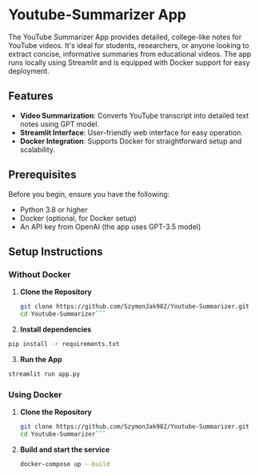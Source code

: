 # Youtube-Summarizer App

The YouTube Summarizer App provides detailed, college-like notes for YouTube videos. It's ideal for students, researchers, or anyone looking to extract concise, informative summaries from educational videos. The app runs locally using Streamlit and is equipped with Docker support for easy deployment.

## Features

- **Video Summarization**: Converts YouTube transcript into detailed text notes using GPT model.
- **Streamlit Interface**: User-friendly web interface for easy operation.
- **Docker Integration**: Supports Docker for straightforward setup and scalability.

## Prerequisites

Before you begin, ensure you have the following:
- Python 3.8 or higher
- Docker (optional, for Docker setup)
- An API key from OpenAI (the app uses GPT-3.5 model)

## Setup Instructions

### Without Docker

1. **Clone the Repository**
   ```bash
   git clone https://github.com/SzymonJak982/Youtube-Summarizer.git 
   cd Youtube-Summarizer```

2. **Install dependencies**
  ```bash
  pip install -r requirements.txt
```

3. **Run the App**
  ```bash
  streamlit run app.py
 ```

### Using Docker

1. **Clone the Repository**
   ```bash
   git clone https://github.com/SzymonJak982/Youtube-Summarizer.git 
   cd Youtube-Summarizer```

2. **Build and start the service**
   ```bash
   docker-compose up --build
```

